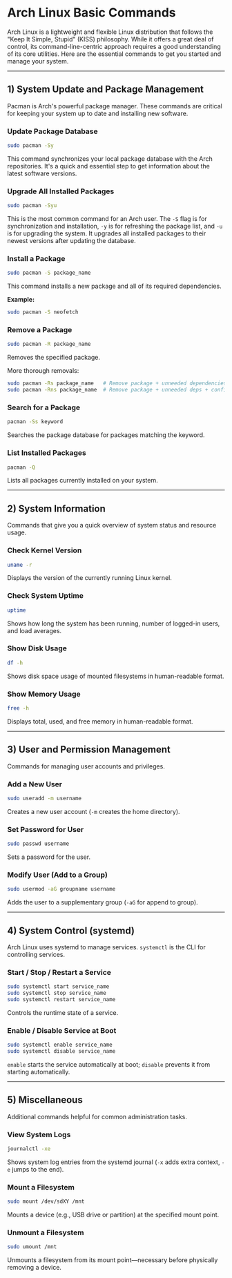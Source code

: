 # Arch Linux Basic Commands

Arch Linux is a lightweight and flexible Linux distribution that follows the "Keep It Simple, Stupid" (KISS) philosophy. While it offers a great deal of control, its command-line-centric approach requires a good understanding of its core utilities. Here are the essential commands to get you started and manage your system.

---

## 1) System Update and Package Management

Pacman is Arch's powerful package manager. These commands are critical for keeping your system up to date and installing new software.

### Update Package Database

```bash
sudo pacman -Sy
```

This command synchronizes your local package database with the Arch repositories. It's a quick and essential step to get information about the latest software versions.

### Upgrade All Installed Packages

```bash
sudo pacman -Syu
```

This is the most common command for an Arch user. The `-S` flag is for synchronization and installation, `-y` is for refreshing the package list, and `-u` is for upgrading the system. It upgrades all installed packages to their newest versions after updating the database.

### Install a Package

```bash
sudo pacman -S package_name
```

This command installs a new package and all of its required dependencies.

**Example:**

```bash
sudo pacman -S neofetch
```

### Remove a Package

```bash
sudo pacman -R package_name
```

Removes the specified package.

More thorough removals:

```bash
sudo pacman -Rs package_name   # Remove package + unneeded dependencies
sudo pacman -Rns package_name  # Remove package + unneeded deps + config files
```

### Search for a Package

```bash
pacman -Ss keyword
```

Searches the package database for packages matching the keyword.

### List Installed Packages

```bash
pacman -Q
```

Lists all packages currently installed on your system.

---

## 2) System Information

Commands that give you a quick overview of system status and resource usage.

### Check Kernel Version

```bash
uname -r
```

Displays the version of the currently running Linux kernel.

### Check System Uptime

```bash
uptime
```

Shows how long the system has been running, number of logged-in users, and load averages.

### Show Disk Usage

```bash
df -h
```

Shows disk space usage of mounted filesystems in human-readable format.

### Show Memory Usage

```bash
free -h
```

Displays total, used, and free memory in human-readable format.

---

## 3) User and Permission Management

Commands for managing user accounts and privileges.

### Add a New User

```bash
sudo useradd -m username
```

Creates a new user account (`-m` creates the home directory).

### Set Password for User

```bash
sudo passwd username
```

Sets a password for the user.

### Modify User (Add to a Group)

```bash
sudo usermod -aG groupname username
```

Adds the user to a supplementary group (`-aG` for append to group).

---

## 4) System Control (systemd)

Arch Linux uses systemd to manage services. `systemctl` is the CLI for controlling services.

### Start / Stop / Restart a Service

```bash
sudo systemctl start service_name
sudo systemctl stop service_name
sudo systemctl restart service_name
```

Controls the runtime state of a service.

### Enable / Disable Service at Boot

```bash
sudo systemctl enable service_name
sudo systemctl disable service_name
```

`enable` starts the service automatically at boot; `disable` prevents it from starting automatically.

---

## 5) Miscellaneous

Additional commands helpful for common administration tasks.

### View System Logs

```bash
journalctl -xe
```

Shows system log entries from the systemd journal (`-x` adds extra context, `-e` jumps to the end).

### Mount a Filesystem

```bash
sudo mount /dev/sdXY /mnt
```

Mounts a device (e.g., USB drive or partition) at the specified mount point.

### Unmount a Filesystem

```bash
sudo umount /mnt
```

Unmounts a filesystem from its mount point—necessary before physically removing a device.
